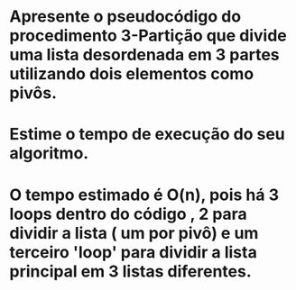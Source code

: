 # Apresente o pseudocódigo do procedimento 3-Partição que divide uma lista desordenada em 3 partes utilizando dois elementos como pivôs.
# Estime o tempo de execução do seu algoritmo.

# O tempo estimado é O(n), pois há 3 loops dentro do código , 2 para dividir a lista ( um por pivô) e um terceiro 'loop' para dividir a lista principal em 3 listas diferentes.
